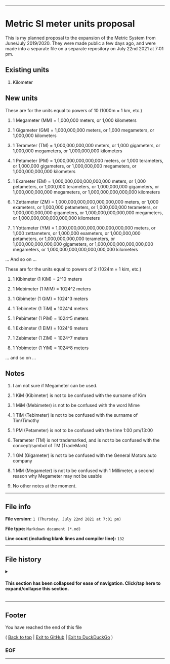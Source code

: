
***

# Metric SI meter units proposal

This is my planned proposal to the expansion of the Metric System from June/July 2019/2020. They were made public a few days ago, and were made into a separate file on a separate repository on July 22nd 2021 at 7:01 pm.

## Existing units

1. Kilometer

## New units

These are for the units equal to powers of 10 (1000m = 1 km, etc.)

1. 1 Megameter (MM) = 1,000,000 meters, or 1,000 kilometers

2. 1 Gigameter (GM) = 1,000,000,000 meters, or 1,000 megameters, or 1,000,000 kilometers

3. 1 Terameter (TM) = 1,000,000,000,000 meters, or 1,000 gigameters, or 1,000,000 megameters, or 1,000,000,000 kilometers

4. 1 Petameter (PM) = 1,000,000,000,000,000 meters, or 1,000 terameters, or 1,000,000 gigameters, or 1,000,000,000 megameters, or 1,000,000,000,000 kilometers

5. 1 Exameter (EM) = 1,000,000,000,000,000,000 meters, or 1,000 petameters, or 1,000,000 terameters, or 1,000,000,000 gigameters, or 1,000,000,000,000 megameters, or 1,000,000,000,000,000 kilometers

6. 1 Zettameter (ZM) = 1,000,000,000,000,000,000,000 meters, or 1,000 exameters, or 1,000,000 petameters, or 1,000,000,000 terameters, or 1,000,000,000,000 gigameters, or 1,000,000,000,000,000 megameters, or 1,000,000,000,000,000,000 kilometers

7. 1 Yottameter (YM) = 1,000,000,000,000,000,000,000,000 meters, or 1,000 zettameters, or 1,000,000 exameters, or 1,000,000,000 petameters, or 1,000,000,000,000 terameters, or 1,000,000,000,000,000 gigameters, or 1,000,000,000,000,000,000 megameters, or 1,000,000,000,000,000,000,000 kilometers

... And so on ...

These are for the units equal to powers of 2 (1024m = 1 kim, etc.)

1. 1 Kibimeter (1 KiM) = 2^10 meters

2. 1 Mebimeter (1 MiM) = 1024^2 meters

3. 1 Gibimeter (1 GiM) = 1024^3 meters

4. 1 Tebimeter (1 TiM) = 1024^4 meters

5. 1 Pebimeter (1 PiM) = 1024^5 meters

6. 1 Exbimeter (1 EiM) = 1024^6 meters

7. 1 Zebimeter (1 ZiM) = 1024^7 meters

8. 1 Yobimeter (1 YiM) = 1024^8 meters

... and so on ...

## Notes

1. I am not sure if Megameter can be used.

2. 1 KiM (Kibimeter) is not to be confused with the surname of Kim

3. 1 MiM (Mebimeter) is not to be confused with the word Mime

4. 1 TiM (Tebimeter) is not to be confused with the surname of Tim/Timothy

5. 1 PM (Petameter) is not to be confused with the time 1:00 pm/13:00

6. Terameter (TM) is not trademarked, and is not to be confused with the concept/symbol of TM (TradeMark)

7. 1 GM (Gigameter) is not to be confused with the General Motors auto company

8. 1 MM (Megameter) is not to be confused with 1 Millimeter, a second reason why Megameter may not be usable

9. No other notes at the moment.

***

## File info

**File version:** `1 (Thursday, July 22nd 2021 at 7:01 pm)`

**File type:** `Markdown document (*.md)`

**Line count (including blank lines and compiler line):** `132`

***

## File history

<details>
  <summary><H4>This section has been collapsed for ease of navigation. Click/tap here to expand/collapse this section.</summary>

**Version 1 (Thursday, July 22nd 2021 at 7:01 pm)**

> Changes:

> * Started the file

> * Added the title section

> * Added the existing units section

> * Added the new units section, including SI prefix units for powers of 10 and powers of 2

> * Added the notes section

> * Added the file info section

> * Added the file history section

> * Added the footer

> * No other changes in version 1

**Version 2 (Coming soon)

> Changes:

> * Coming soon

> * No other changes in version 2

</details>

***

## Footer

You have reached the end of this file

( [Back to top](#etric-SI-meter-units-proposal) | [Exit to GitHub](https://github.com/) | [Exit to DuckDuckGo](https://duckduckgo.com/) )

### EOF

***
